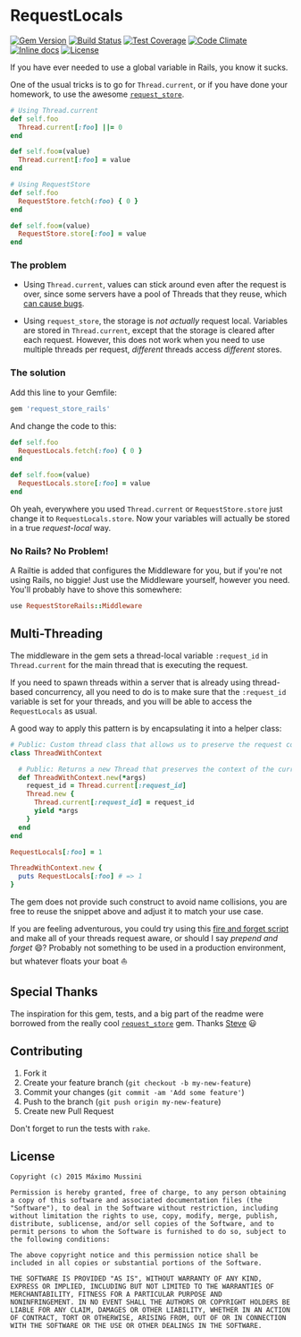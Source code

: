 RequestLocals
=====================
[![Gem Version](https://badge.fury.io/rb/request_store_rails.svg)](http://badge.fury.io/rb/request_store_rails)
[![Build Status](https://travis-ci.org/ElMassimo/request_store_rails.svg)](https://travis-ci.org/ElMassimo/request_store_rails)
[![Test Coverage](https://codeclimate.com/github/ElMassimo/request_store_rails/badges/coverage.svg)](https://codeclimate.com/github/ElMassimo/request_store_rails)
[![Code Climate](https://codeclimate.com/github/ElMassimo/request_store_rails/badges/gpa.svg)](https://codeclimate.com/github/ElMassimo/request_store_rails)
[![Inline docs](http://inch-ci.org/github/ElMassimo/request_store_rails.svg)](http://inch-ci.org/github/ElMassimo/request_store_rails)
[![License](https://img.shields.io/badge/license-MIT-blue.svg)](https://github.com/ElMassimo/request_store_rails/blob/master/LICENSE.txt)

If you have ever needed to use a global variable in Rails, you know it sucks.

One of the usual tricks is to go for `Thread.current`, or if you have done your
homework, to use the awesome [`request_store`](https://github.com/steveklabnik/request_store).

```ruby
# Using Thread.current
def self.foo
  Thread.current[:foo] ||= 0
end

def self.foo=(value)
  Thread.current[:foo] = value
end

# Using RequestStore
def self.foo
  RequestStore.fetch(:foo) { 0 }
end

def self.foo=(value)
  RequestStore.store[:foo] = value
end
```

### The problem

- Using `Thread.current`, values can stick around even after the request is over,
since some servers have a pool of Threads that they reuse, which [can cause bugs](https://github.com/steveklabnik/request_store#the-problem).

- Using `request_store`, the storage is _*not actually*_ request local. Variables
are stored in `Thread.current`, except that the storage is cleared after each
request. However, this does not work when you need to use multiple threads per
request, _different_ threads access _different_ stores.

### The solution

Add this line to your Gemfile:

```ruby
gem 'request_store_rails'
```

And change the code to this:

```ruby
def self.foo
  RequestLocals.fetch(:foo) { 0 }
end

def self.foo=(value)
  RequestLocals.store[:foo] = value
end
```

Oh yeah, everywhere you used `Thread.current` or `RequestStore.store` just
change it to `RequestLocals.store`. Now your variables will actually be stored
in a true _request-local_ way.

### No Rails? No Problem!

A Railtie is added that configures the Middleware for you, but if you're not
using Rails, no biggie! Just use the Middleware yourself, however you need.
You'll probably have to shove this somewhere:

```ruby
use RequestStoreRails::Middleware
```

## Multi-Threading
The middleware in the gem sets a thread-local variable `:request_id` in
`Thread.current` for the main thread that is executing the request.

If you need to spawn threads within a server that is already using thread-based
concurrency, all you need to do is to make sure that the `:request_id`
variable is set for your threads, and you will be able to access the
`RequestLocals` as usual.

A good way to apply this pattern is by encapsulating it into a helper class:

```ruby
# Public: Custom thread class that allows us to preserve the request context.
class ThreadWithContext

  # Public: Returns a new Thread that preserves the context of the current request.
  def ThreadWithContext.new(*args)
    request_id = Thread.current[:request_id]
    Thread.new {
      Thread.current[:request_id] = request_id
      yield *args
    }
  end
end

RequestLocals[:foo] = 1

ThreadWithContext.new {
  puts RequestLocals[:foo] # => 1
}
```
The gem does not provide such construct to avoid name collisions, you are free
to reuse the snippet above and adjust it to match your use case.

If you are feeling adventurous, you could try using this [fire and forget script](https://gist.github.com/ElMassimo/e2f99848db6a415f1aaa) and make all of your threads request aware, or should I say _prepend and forget_ :smile:? Probably not something to be used in a production environment, but whatever floats your boat :boat:

## Special Thanks
The inspiration for this gem, tests, and a big part of the readme were borrowed
from the really cool [`request_store`](https://github.com/steveklabnik/request_store) gem.
Thanks [Steve](https://github.com/steveklabnik) :smiley:

## Contributing

1. Fork it
2. Create your feature branch (`git checkout -b my-new-feature`)
3. Commit your changes (`git commit -am 'Add some feature'`)
4. Push to the branch (`git push origin my-new-feature`)
5. Create new Pull Request

Don't forget to run the tests with `rake`.

License
--------

    Copyright (c) 2015 Máximo Mussini

    Permission is hereby granted, free of charge, to any person obtaining
    a copy of this software and associated documentation files (the
    "Software"), to deal in the Software without restriction, including
    without limitation the rights to use, copy, modify, merge, publish,
    distribute, sublicense, and/or sell copies of the Software, and to
    permit persons to whom the Software is furnished to do so, subject to
    the following conditions:

    The above copyright notice and this permission notice shall be
    included in all copies or substantial portions of the Software.

    THE SOFTWARE IS PROVIDED "AS IS", WITHOUT WARRANTY OF ANY KIND,
    EXPRESS OR IMPLIED, INCLUDING BUT NOT LIMITED TO THE WARRANTIES OF
    MERCHANTABILITY, FITNESS FOR A PARTICULAR PURPOSE AND
    NONINFRINGEMENT. IN NO EVENT SHALL THE AUTHORS OR COPYRIGHT HOLDERS BE
    LIABLE FOR ANY CLAIM, DAMAGES OR OTHER LIABILITY, WHETHER IN AN ACTION
    OF CONTRACT, TORT OR OTHERWISE, ARISING FROM, OUT OF OR IN CONNECTION
    WITH THE SOFTWARE OR THE USE OR OTHER DEALINGS IN THE SOFTWARE.
